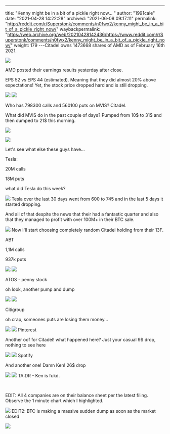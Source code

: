 ---
title: "Kenny might be in a bit of a pickle right now... "
author: "1991cale"
date: "2021-04-28 14:22:28"
archived: "2021-06-08 09:17:11"
permalink: "http://reddit.com/r/Superstonk/comments/n0fwx2/kenny_might_be_in_a_bit_of_a_pickle_right_now/"
waybackpermalink: "https://web.archive.org/web/20210428142436/https://www.reddit.com/r/Superstonk/comments/n0fwx2/kenny_might_be_in_a_bit_of_a_pickle_right_now/"
weight: 179
---Citadel owns 1473668 shares of AMD as of February 16th 2021.


![](/img/uew676w54xv61.png)


AMD posted their earnings results yesterday after close.


EPS 52 vs EPS 44 (estimated). Meaning that they did almost 20% above expectations! Yet, the stock price dropped hard and is still dropping.


![](/img/n2kkzldc4xv61.png)
![](/img/xwdsgdvx5xv61.png)


Who has 798300 calls and 560100 puts on MVIS? Citadel.


What did MVIS do in the past couple of days? Pumped from 10$ to 31$ and then dumped to 21$ this morning.


![](/img/6ertegm35xv61.png)


![](/img/ar419it66xv61.png)


Let's see what else these guys have...


Tesla:


20M calls


18M puts


what did Tesla do this week?


![](/img/hlspp5op5xv61.png)
Tesla over the last 30 days went from 600 to 745 and in the last 5 days it started dropping.


And all of that despite the news that their had a fantastic quarter and also that they managed to profit with over 100M+ in their BTC sale.


![](/img/mtih0rwr6xv61.png)
Now I'll start choosing completely random Citadel holding from their 13F.


ABT


1,1M calls


937k puts


![](/img/s34a8cf77xv61.png)
![](/img/0uq6klee7xv61.png)


ATOS - penny stock


oh look, another pump and dump


![](/img/p1ufwg208xv61.png)
![](/img/r3g529128xv61.png)


Citigroup


oh crap, someones puts are losing them money...


![](/img/c9pbs86g9xv61.png)
![](/img/wkbmkgsh9xv61.png)
Pinterest


Another oof for Citadel! what happened here? Just your casual 9$ drop, nothing to see here


![](/img/9pef8zsnaxv61.png)
![](/img/vbtdkq6laxv61.png)
Spotify


And another one! Damn Ken! 26$ drop


![](/img/qhvc6q50bxv61.png)
![](/img/v5h0ix31bxv61.png)
TA:DR - Ken is fukd.


​


EDIT: All 4 companies are on their balance sheet per the latest filing. Observe the 1 minute chart which I highlighted.


![](/img/bfug86ubzyv61.png)
EDIT2: BTC is making a massive sudden dump as soon as the market closed


![](/img/fipdw0jj3zv61.png)